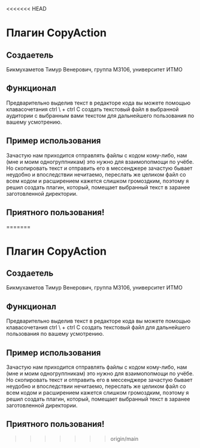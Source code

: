 <<<<<<< HEAD
# Плагин CopyAction
## Создаетель
Бикмухаметов Тимур Венерович, группа М3106, университет ИТМО

## Функционал
Предварительно выделив текст в редакторе кода вы можете помощью клавасочетания ctrl \ + ctrl C создать текстовый файл в выбранной аудитории с выбранным вами текстом для дальнейшего пользования по вашему усмотрению.

## Пример использования
Зачастую нам приходится отправлять файлы с кодом кому-либо, нам (мне и моим одногруппникам) это нужно для взаимопопмощи по учёбе. Но скопировать текст и отправить его в мессенджере зачастую бывает неудобно и впоследствии нечитаемо, переслать же целиком файл со всем кодом и расширением кажется слишком громоздким, поэтому я решил создать плагин, который, помещает выбранный текст в заранее заготовленной директории.

## Приятного пользования!
=======
# Плагин CopyAction
## Создаетель
Бикмухаметов Тимур Венерович, группа М3106, университет ИТМО

## Функционал
Предварительно выделив текст в редакторе кода вы можете помощью клавасочетания ctrl \ + ctrl C создать текстовый файл для дальнейшего пользования по вашему усмотрению.

## Пример использования
Зачастую нам приходится отправлять файлы с кодом кому-либо, нам (мне и моим одногруппникам) это нужно для взаимопопмощи по учёбе. Но скопировать текст и отправить его в мессенджере зачастую бывает неудобно и впоследствии нечитаемо, переслать же целиком файл со всем кодом и расширением кажется слишком громоздким, поэтому я решил создать плагин, который, помещает выбранный текст в заранее заготовленной директории.

## Приятного пользования!
>>>>>>> origin/main

